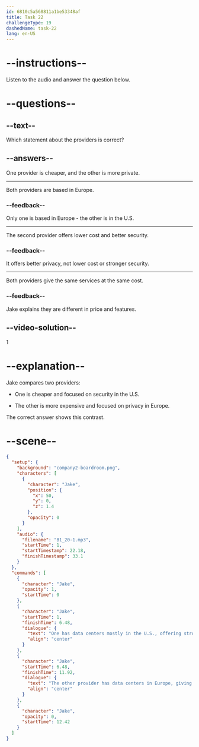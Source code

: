 ```yaml
---
id: 6810c5a568811a1be53348af
title: Task 22
challengeType: 19
dashedName: task-22
lang: en-US
---
```


<!-- (Audio) Jake: One has data centers mostly in the U.S., offering strong security features at a lower cost. The other provider has data centers in Europe, giving better data privacy but at a higher price. -->

# --instructions--

Listen to the audio and answer the question below.

# --questions--

## --text--

Which statement about the providers is correct?

## --answers--

One provider is cheaper, and the other is more private.

---

Both providers are based in Europe.

### --feedback--

Only one is based in Europe - the other is in the U.S.

---

The second provider offers lower cost and better security.

### --feedback--

It offers better privacy, not lower cost or stronger security.

---

Both providers give the same services at the same cost.

### --feedback--

Jake explains they are different in price and features.

## --video-solution--

1

# --explanation--

Jake compares two providers:

- One is cheaper and focused on security in the U.S.

- The other is more expensive and focused on privacy in Europe.

The correct answer shows this contrast.

# --scene--

```json
{
  "setup": {
    "background": "company2-boardroom.png",
    "characters": [
      {
        "character": "Jake",
        "position": {
          "x": 50,
          "y": 0,
          "z": 1.4
        },
        "opacity": 0
      }
    ],
    "audio": {
      "filename": "B1_20-1.mp3",
      "startTime": 1,
      "startTimestamp": 22.18,
      "finishTimestamp": 33.1
    }
  },
  "commands": [
    {
      "character": "Jake",
      "opacity": 1,
      "startTime": 0
    },
    {
      "character": "Jake",
      "startTime": 1,
      "finishTime": 6.48,
      "dialogue": {
        "text": "One has data centers mostly in the U.S., offering strong security features at a lower cost.",
        "align": "center"
      }
    },
    {
      "character": "Jake",
      "startTime": 6.48,
      "finishTime": 11.92,
      "dialogue": {
        "text": "The other provider has data centers in Europe, giving better privacy but at a higher price.",
        "align": "center"
      }
    },
    {
      "character": "Jake",
      "opacity": 0,
      "startTime": 12.42
    }
  ]
}
```

